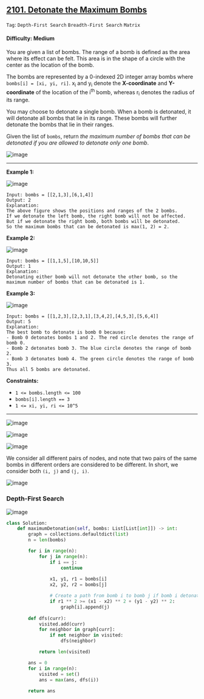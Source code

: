 ## [2101. Detonate the Maximum Bombs](https://leetcode.com/problems/detonate-the-maximum-bombs/)

```Tag```: ```Depth-First Search``` ```Breadth-First Search``` ```Matrix```

#### Difficulty: Medium

You are given a list of bombs. The range of a bomb is defined as the area where its effect can be felt. This area is in the shape of a circle with the center as the location of the bomb.

The bombs are represented by a 0-indexed 2D integer array bombs where ```bombs[i] = [xi, yi, ri]```. x<sub>i</sub> and y<sub>i</sub> denote the __X-coordinate__ and __Y-coordinate__ of the location of the i<sup>th</sup> bomb, whereas r<sub>i</sub> denotes the radius of its range.

You may choose to detonate a single bomb. When a bomb is detonated, it will detonate all bombs that lie in its range. These bombs will further detonate the bombs that lie in their ranges.

Given the list of ```bombs```, return _the maximum number of bombs that can be detonated if you are allowed to detonate only one bomb_.

![image](https://github.com/quananhle/Python/assets/35042430/1cd37014-58d5-440f-9bfa-f1aa7ff54a0c)

---

__Example 1:__

![image](https://assets.leetcode.com/uploads/2021/11/06/desmos-eg-3.png)

```
Input: bombs = [[2,1,3],[6,1,4]]
Output: 2
Explanation:
The above figure shows the positions and ranges of the 2 bombs.
If we detonate the left bomb, the right bomb will not be affected.
But if we detonate the right bomb, both bombs will be detonated.
So the maximum bombs that can be detonated is max(1, 2) = 2.
```

__Example 2:__

![image](https://assets.leetcode.com/uploads/2021/11/06/desmos-eg-2.png)
```
Input: bombs = [[1,1,5],[10,10,5]]
Output: 1
Explanation:
Detonating either bomb will not detonate the other bomb, so the maximum number of bombs that can be detonated is 1.
```

__Example 3:__

![image](https://assets.leetcode.com/uploads/2021/11/07/desmos-eg1.png)
```
Input: bombs = [[1,2,3],[2,3,1],[3,4,2],[4,5,3],[5,6,4]]
Output: 5
Explanation:
The best bomb to detonate is bomb 0 because:
- Bomb 0 detonates bombs 1 and 2. The red circle denotes the range of bomb 0.
- Bomb 2 detonates bomb 3. The blue circle denotes the range of bomb 2.
- Bomb 3 detonates bomb 4. The green circle denotes the range of bomb 3.
Thus all 5 bombs are detonated.
```

__Constraints:__

- ```1 <= bombs.length <= 100```
- ```bombs[i].length == 3```
- ```1 <= xi, yi, ri <= 10^5```

---

![image](https://leetcode.com/problems/detonate-the-maximum-bombs/Figures/2101/1.png)

![image](https://leetcode.com/problems/detonate-the-maximum-bombs/Figures/2101/3.png)

![image](https://github.com/quananhle/Python/assets/35042430/8549a303-d668-4693-b98a-815c714baab5)

We consider all different pairs of nodes, and note that two pairs of the same bombs in different orders are considered to be different. In short, we consider both ```(i, j)``` and ```(j, i)```.

![image](https://leetcode.com/problems/detonate-the-maximum-bombs/Figures/2101/2.png)

### Depth-First Search

![image](https://leetcode.com/problems/detonate-the-maximum-bombs/Figures/2101/d1.png)

```Python
class Solution:
    def maximumDetonation(self, bombs: List[List[int]]) -> int:
        graph = collections.defaultdict(list)
        n = len(bombs)

        for i in range(n):
            for j in range(n):
                if i == j:
                    continue
                
                x1, y1, r1 = bombs[i]
                x2, y2, r2 = bombs[j]

                # Create a path from bomb i to bomb j if bomb i detonates bomb j
                if r1 ** 2 >= (x1 - x2) ** 2 + (y1 - y2) ** 2:
                    graph[i].append(j)
        
        def dfs(curr):
            visited.add(curr)
            for neighbor in graph[curr]:
                if not neighbor in visited:
                    dfs(neighbor)

            return len(visited)

        ans = 0
        for i in range(n):
            visited = set()
            ans = max(ans, dfs(i))
        
        return ans
```

